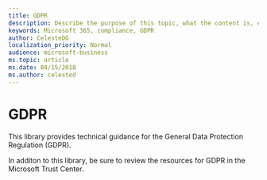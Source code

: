 ```yaml
---
title: GDPR
description: Describe the purpose of this topic, what the content is, etc.
keywords: Microsoft 365, compliance, GDPR
author: CelesteDG
localization_priority: Normal
audience: microsoft-business
ms.topic: article
ms.date: 04/15/2018
ms.author: celested
---
```


# GDPR

This library provides technical guidance for the General Data Protection Regulation (GDPR).

In additon to this library, be sure to review the resources for GDPR in the Microsoft Trust Center.






